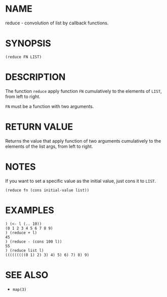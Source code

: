 # NAME
reduce - convolution of list by callback functions.

# SYNOPSIS

    (reduce FN LIST)

# DESCRIPTION
The function `reduce` apply function `FN` cumulatively to the elements of `LIST`, from left to right.

`FN` must be a function with two arguments.

# RETURN VALUE
Returns the value that apply function of two arguments cumulatively to the elements of the list args, from left to right.

# NOTES
If you want to set a specific value as the initial value, just cons it to `LIST`.

    (reduce fn (cons initial-value list))

# EXAMPLES

    ) (<- l (.. 10))
    (0 1 2 3 4 5 6 7 8 9)
    ) (reduce + l)
    45
    ) (reduce - (cons 100 l))
    55
    ) (reduce list l)
    (((((((((0 1) 2) 3) 4) 5) 6) 7) 8) 9)

# SEE ALSO
- `map(3)`
